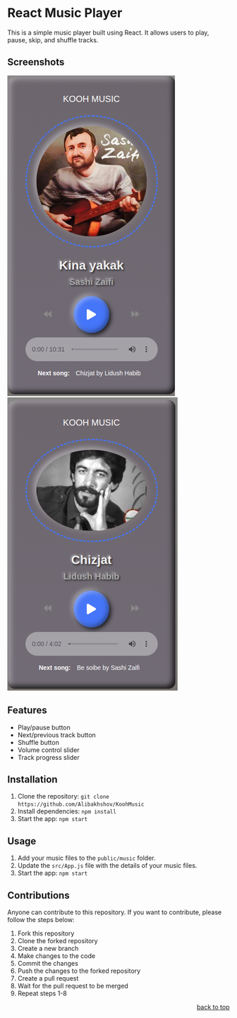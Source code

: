 # React Music Player

This is a simple music player built using React. It allows users to play, pause, skip, and shuffle tracks. 

## Screenshots

<img src="public/images/demo1.png" alt="demo1">
<img src="public/images/demo2.png" alt="demo2">

## Features

- Play/pause button
- Next/previous track button
- Shuffle button
- Volume control slider
- Track progress slider

## Installation

1. Clone the repository: `git clone https://github.com/Alibakhshov/KoohMusic`
2. Install dependencies: `npm install`
3. Start the app: `npm start`

## Usage

1. Add your music files to the `public/music` folder.
2. Update the `src/App.js` file with the details of your music files.
3. Start the app: `npm start`

## Contributions

Anyone can contribute to this repository. If you want to contribute, please follow the steps below:

1. Fork this repository
2. Clone the forked repository
3. Create a new branch
4. Make changes to the code
5. Commit the changes
6. Push the changes to the forked repository
7. Create a pull request
8. Wait for the pull request to be merged
9. Repeat steps 1-8

<p align="right"><a href="#top">back to top</a></p>

